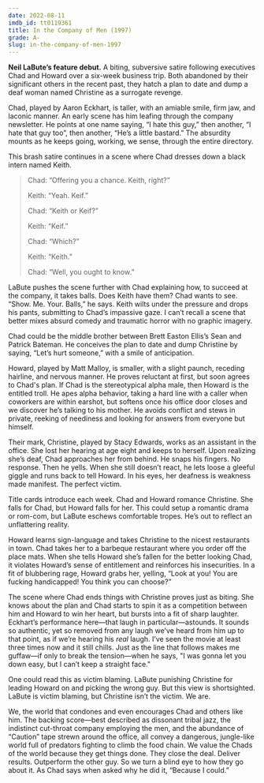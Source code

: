 ```yaml
---
date: 2022-08-11
imdb_id: tt0119361
title: In the Company of Men (1997)
grade: A-
slug: in-the-company-of-men-1997
---
```


**Neil LaBute’s feature debut.** A biting, subversive satire following executives Chad and Howard over a six-week business trip. Both abandoned by their significant others in the recent past, they hatch a plan to date and dump a deaf woman named Christine as a surrogate revenge.

<!-- end -->

Chad, played by Aaron Eckhart, is taller, with an amiable smile, firm jaw, and laconic manner. An early scene has him leafing through the company newsletter. He points at one name saying, “I hate this guy,” then another, “I hate that guy too”, then another, “He’s a little bastard.” The absurdity mounts as he keeps going, working, we sense, through the entire directory.

This brash satire continues in a scene where Chad dresses down a black intern named Keith.

> Chad: “Offering you a chance. Keith, right?”
>
> Keith: “Yeah. Keif.”
>
> Chad: “Keith or Keif?”
>
> Keith: “Keif.”
>
> Chad: “Which?”
>
> Keith: “Keith.”
>
> Chad: “Well, you ought to know.”

LaBute pushes the scene further with Chad explaining how, to succeed at the company, it takes balls. Does Keith have them? Chad wants to see. “Show. Me. Your. Balls,” he says. Keith wilts under the pressure and drops his pants, submitting to Chad’s impassive gaze. I can’t recall a scene that better mixes absurd comedy and traumatic horror with no graphic imagery.

Chad could be the middle brother between Brett Easton Ellis’s Sean and Patrick Bateman. He conceives the plan to date and dump Christine by saying, “Let’s hurt someone,” with a smile of anticipation.

Howard, played by Matt Malloy, is smaller, with a slight paunch, receding hairline, and nervous manner. He proves reluctant at first, but soon agrees to Chad's plan. If Chad is the stereotypical alpha male, then Howard is the entitled troll. He apes alpha behavior, taking a hard line with a caller when coworkers are within earshot, but softens once his office door closes and we discover he’s talking to his mother. He avoids conflict and stews in private, reeking of neediness and looking for answers from everyone but himself.

Their mark, Christine, played by Stacy Edwards, works as an assistant in the office. She lost her hearing at age eight and keeps to herself. Upon realizing she’s deaf, Chad approaches her from behind. He snaps his fingers. No response. Then he yells. When she still doesn’t react, he lets loose a gleeful giggle and runs back to tell Howard. In his eyes, her deafness is weakness made manifest. The perfect victim.

Title cards introduce each week. Chad and Howard romance Christine. She falls for Chad, but Howard falls for her. This could setup a romantic drama or rom-com, but LaBute eschews comfortable tropes. He’s out to reflect an unflattering reality.

Howard learns sign-language and takes Christine to the nicest restaurants in town. Chad takes her to a barbeque restaurant where you order off the place mats. When she tells Howard she’s fallen for the better looking Chad, it violates Howard’s sense of entitlement and reinforces his insecurities. In a fit of blubbering rage, Howard grabs her, yelling, “Look at you! You are fucking handicapped! You think you can choose?”

The scene where Chad ends things with Christine proves just as biting. She knows about the plan and Chad starts to spin it as a competition between him and Howard to win her heart, but bursts into a fit of sharp laughter. Eckhart’s performance here—that laugh in particular—astounds. It sounds so authentic, yet so removed from any laugh we’ve heard from him up to that point, as if we’re hearing his _real_ laugh. I’ve seen the movie at least three times now and it still chills. Just as the line that follows makes me guffaw—if only to break the tension—when he says, "I was gonna let you down easy, but I can’t keep a straight face."

One could read this as victim blaming. LaBute punishing Christine for leading Howard on and picking the wrong guy. But this view is shortsighted. LaBute is victim blaming, but Christine isn’t the victim. We are.

We, the world that condones and even encourages Chad and others like him. The backing score—best described as dissonant tribal jazz, the indistinct cut-throat company employing the men, and the abundance of “Caution” tape strewn around the office, all convey a dangerous, jungle-like world full of predators fighting to climb the food chain. We value the Chads of the world because they get things done. They close the deal. Deliver results. Outperform the other guy. So we turn a blind eye to how they go about it. As Chad says when asked why he did it, “Because I could.”
